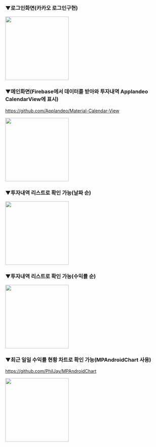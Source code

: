 ### ▼로그인화면(카카오 로그인구현)
<img src ="https://user-images.githubusercontent.com/25413894/113869468-bb467e00-97eb-11eb-83b2-886207b1d2ed.png" width="200">

### ▼메인화면(Firebase에서 데이터를 받아와 투자내역 Applandeo CalendarView에 표시)
https://github.com/Applandeo/Material-Calendar-View

<img src ="https://user-images.githubusercontent.com/25413894/113869476-bda8d800-97eb-11eb-986d-8bff4aa0a4b8.png" width="200">

### ▼투자내역 리스트로 확인 가능(날짜 순)
<img src ="https://user-images.githubusercontent.com/25413894/113869486-c00b3200-97eb-11eb-92ca-d6f7b06110a7.png" width="200">

### ▼투자내역 리스트로 확인 가능(수익률 순)
<img src ="https://user-images.githubusercontent.com/25413894/113869493-c1d4f580-97eb-11eb-9fb4-4283ed8b5ad8.png" width="200">

### ▼최근 일일 수익률 현황 차트로 확인 가능(MPAndroidChart 사용)
https://github.com/PhilJay/MPAndroidChart

<img src ="https://user-images.githubusercontent.com/25413894/113869501-c3062280-97eb-11eb-89db-e8edab7d0ead.png" width="200">
